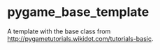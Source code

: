# pygame_base_template
A template with the base class from http://pygametutorials.wikidot.com/tutorials-basic.
